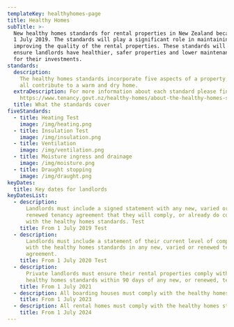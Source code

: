 ```yaml
---
templateKey: healthyhomes-page
title: Healthy Homes
subTitle: >-
  New healthy homes standards for rental properties in New Zealand became law on
  1 July 2019. The standards will play a significant role in maintaining and
  improving the quality of the rental properties. These standards will help
  ensure landlords have healthier, safer properties and lower maintenance costs
  for their investments.
standards:
  description:
    The healthy homes standards incorporate five aspects of a property, which
    all contribute to a warm and dry home.
  extraDescription: For more information about each standard please find here -
    https://www.tenancy.govt.nz/healthy-homes/about-the-healthy-homes-standards/
  title: What the standards cover
fiveStandards:
  - title: Heating Test
    image: /img/heating.png
  - title: Insulation Test
    image: /img/insulation.png
  - title: Ventilation
    image: /img/ventilation.png
  - title: Moisture ingress and drainage
    image: /img/moisture.png
  - title: Draught stopping
    image: /img/draught.png
keyDates:
  title: Key dates for landlords
keyDatesList:
  - description:
      Landlords must include a signed statement with any new, varied or
      renewed tenancy agreement that they will comply, or already do comply,
      with the healthy homes standards. Test
    title: From 1 July 2019 Test
  - description:
      Landlords must include a statement of their current level of compliance
      with the healthy homes standards in any new, varied or renewed tenancy
      agreement.
    title: From 1 July 2020 Test
  - description:
      Private landlords must ensure their rental properties comply with the
      healthy homes standards within 90 days of any new, or renewed, tenancy.
    title: From 1 July 2021
  - description: All boarding houses must comply with the healthy homes standards.
    title: From 1 July 2023
  - description: All rental homes must comply with the healthy homes standards.
    title: From 1 July 2024
---
```

